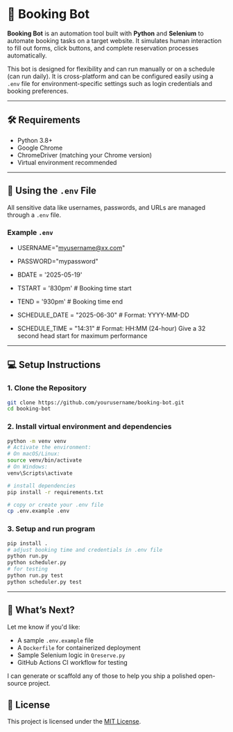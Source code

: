 # 🧾 Booking Bot

**Booking Bot** is an automation tool built with **Python** and **Selenium** to automate booking tasks on a target website. It simulates human interaction to fill out forms, click buttons, and complete reservation processes automatically.

This bot is designed for flexibility and can run manually or on a schedule (can run daily). It is cross-platform and can be configured easily using a `.env` file for environment-specific settings such as login credentials and booking preferences.

---

## 🛠️ Requirements

- Python 3.8+
- Google Chrome
- ChromeDriver (matching your Chrome version)
- Virtual environment recommended

---

## 🔐 Using the `.env` File

All sensitive data like usernames, passwords, and URLs are managed through a `.env` file.

### Example `.env`

- USERNAME="myusername@xx.com"
- PASSWORD="mypassword"
- BDATE = '2025-05-19'
- TSTART = '830pm' # Booking time start
- TEND = '930pm'   # Booking time end

- SCHEDULE_DATE = "2025-06-30"  # Format: YYYY-MM-DD
- SCHEDULE_TIME = "14:31"  # Format: HH:MM (24-hour) Give a 32 second head start for maximum performance

---

## 💻 Setup Instructions

### 1. Clone the Repository

```bash
git clone https://github.com/yourusername/booking-bot.git
cd booking-bot
```

### 2. Install virtual environment and dependencies

```bash
python -m venv venv
# Activate the environment:
# On macOS/Linux:
source venv/bin/activate
# On Windows:
venv\Scripts\activate

# install dependencies
pip install -r requirements.txt

# copy or create your .env file
cp .env.example .env
```

### 3. Setup and run program

```bash
pip install .
# adjust booking time and credentials in .env file
python run.py
python scheduler.py
# for testing
python run.py test
python scheduler.py test

```

---

## 🔧 What’s Next?

Let me know if you'd like:
- A sample `.env.example` file
- A `Dockerfile` for containerized deployment
- Sample Selenium logic in `Qreserve.py`
- GitHub Actions CI workflow for testing

I can generate or scaffold any of those to help you ship a polished open-source project.

## 📄 License

This project is licensed under the [MIT License](LICENSE).
